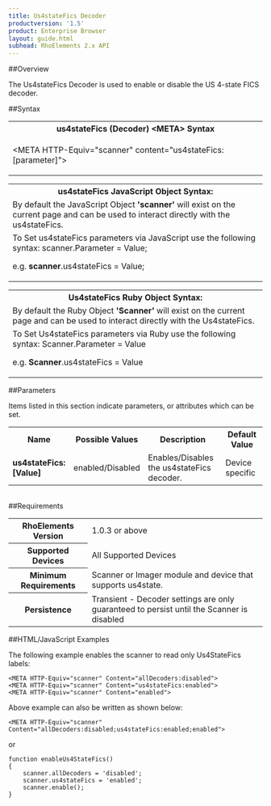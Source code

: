 ```yaml
---
title: Us4stateFics Decoder
productversion: '1.5'
product: Enterprise Browser
layout: guide.html
subhead: RhoElements 2.x API
---
```


##Overview

The Us4stateFics Decoder is used to enable or disable the US 4-state FICS decoder.

##Syntax

<table class="re-table"><tr><th class="tableHeading">us4stateFics (Decoder) &lt;META&gt; Syntax
</th></tr><tr><td class="clsSyntaxCells clsOddRow"><p>&lt;META HTTP-Equiv="scanner" content="us4stateFics:[parameter]"&gt;</p></td></tr></table>
<table class="re-table"><tr><th class="tableHeading">us4stateFics JavaScript Object Syntax:</th></tr><tr><td class="clsSyntaxCells clsOddRow">
By default the JavaScript Object <b>'scanner'</b> will exist on the current page and can be used to interact directly with the us4stateFics.
</td></tr><tr><td class="clsSyntaxCells clsEvenRow">
To Set us4stateFics parameters via JavaScript use the following syntax: scanner.Parameter = Value;
<P />e.g. <b>scanner</b>.us4stateFics = Value;
</td></tr></table>
<table class="re-table"><tr><th class="tableHeading">Us4stateFics Ruby Object Syntax:</th></tr><tr><td class="clsSyntaxCells clsOddRow">
By default the Ruby Object <b>'Scanner'</b> will exist on the current page and can be used to interact directly with the Us4stateFics.
</td></tr><tr><td class="clsSyntaxCells clsEvenRow">
To Set Us4stateFics parameters via Ruby use the following syntax: Scanner.Parameter = Value
<P />e.g. <b>Scanner</b>.us4stateFics = Value
</td></tr></table>



##Parameters


Items listed in this section indicate parameters, or attributes which can be set.
<table class="re-table"><col width="20%" /><col width="20%" /><col width="38%" /><col width="22%" /><tr><th class="tableHeading">Name</th><th class="tableHeading">Possible Values</th><th class="tableHeading">Description</th><th class="tableHeading">Default Value</th></tr><tr><td class="clsSyntaxCells clsOddRow"><b>us4stateFics:[Value]
</b></td><td class="clsSyntaxCells clsOddRow">enabled/Disabled</td><td class="clsSyntaxCells clsOddRow">Enables/Disables the us4stateFics decoder.</td><td class="clsSyntaxCells clsOddRow">Device specific</td></tr></table>
<table class="re-table"><col width="78%" /><col width="8%" /><col width="1%" /><col width="5%" /><col width="1%" /><col width="5%" /><col width="2%" /></table>





##Requirements

<table class="re-table"><tr><th class="tableHeading">RhoElements Version</th><td class="clsSyntaxCell clsEvenRow">1.0.3 or above
</td></tr><tr><th class="tableHeading">Supported Devices</th><td class="clsSyntaxCell clsOddRow">All Supported Devices</td></tr><tr><th class="tableHeading">Minimum Requirements</th><td class="clsSyntaxCell clsOddRow">Scanner or Imager module and device that supports us4state.</td></tr><tr><th class="tableHeading">Persistence</th><td class="clsSyntaxCell clsEvenRow">Transient - Decoder settings are only guaranteed to persist until the Scanner is disabled</td></tr></table>


##HTML/JavaScript Examples

The following example enables the scanner to read only Us4StateFics labels:

	<META HTTP-Equiv="scanner" Content="allDecoders:disabled">
	<META HTTP-Equiv="scanner" Content="us4stateFics:enabled">
	<META HTTP-Equiv="scanner" Content="enabled">
	
Above example can also be written as shown below:

	<META HTTP-Equiv="scanner" Content="allDecoders:disabled;us4stateFics:enabled;enabled">
	
or

	function enableUs4StateFics()
	{
		scanner.allDecoders = 'disabled';
		scanner.us4stateFics = 'enabled';
		scanner.enable();
	}
	





